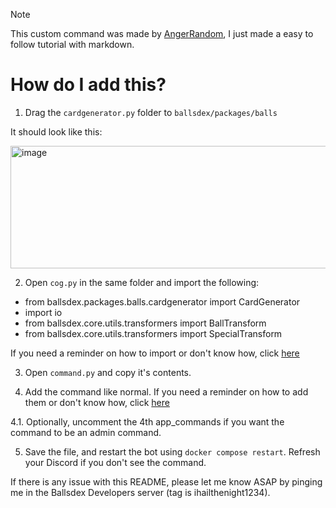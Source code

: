 > [!NOTE]  
> This custom command was made by [AngerRandom](https://github.com/AngerRandom), I just made a easy to follow tutorial with markdown.

# How do I add this?

1. Drag the `cardgenerator.py` folder to `ballsdex/packages/balls`

It should look like this:

<img width="615" height="196" alt="image" src="https://github.com/user-attachments/assets/f83e1aa3-991f-4fd8-9b1b-e37edc93715d" />

2. Open `cog.py` in the same folder and import the following:
- from ballsdex.packages.balls.cardgenerator import CardGenerator
- import io
- from ballsdex.core.utils.transformers import BallTransform
- from ballsdex.core.utils.transformers import SpecialTransform

If you need a reminder on how to import or don't know how, click [here](https://github.com/ContestedWheel/EvalEvalEval-BD/wiki/Adding-custom-commands#importing)

3. Open `command.py` and copy it's contents.

4. Add the command like normal. If you need a reminder on how to add them or don't know how, click [here](https://github.com/ContestedWheel/EvalEvalEval-BD/wiki/Adding-custom-commands#adding-a-command)

4.1. Optionally, uncomment the 4th app_commands if you want the command to be an admin command.

5. Save the file, and restart the bot using `docker compose restart`. Refresh your Discord if you don't see the command.

If there is any issue with this README, please let me know ASAP by pinging me in the Ballsdex Developers server (tag is ihailthenight1234).
